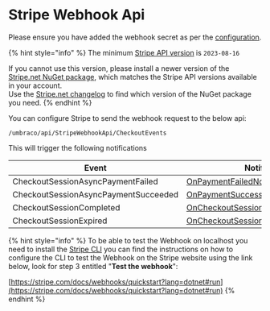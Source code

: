 # Stripe Webhook Api

Please ensure you have added the webhook secret as per the [configuration](../../configuration.md).

{% hint style="info" %}
The minimum [Stripe API version](https://dashboard.stripe.com/developers) is `2023-08-16`

If you cannot use this version, please install a newer version of the [Stripe.net NuGet package](https://www.nuget.org/packages/Stripe.net), which matches the Stripe API versions available in your account.\
Use the [Stripe.net changelog](https://github.com/stripe/stripe-dotnet/blob/master/CHANGELOG.md) to find which version of the NuGet package you need.
{% endhint %}

You can configure Stripe to send the webhook request to the below api:

`/umbraco/api/StripeWebhookApi/CheckoutEvents`

This will trigger the following notifications

| Event                                | Notification                                                                                            |
| ------------------------------------ | ------------------------------------------------------------------------------------------------------- |
| CheckoutSessionAsyncPaymentFailed    | [OnPaymentFailedNotification](../../notifications/onpaymentfailednotification.md)                       |
| CheckoutSessionAsyncPaymentSucceeded | [OnPaymentSuccessNotification](../../notifications/onpaymentsuccessnotification.md)                     |
| CheckoutSessionCompleted             | [OnCheckoutSessionCompletedNotification](../../notifications/oncheckoutsessioncompletednotification.md) |
| CheckoutSessionExpired               | [OnCheckoutSessionExpiredNotification](../../notifications/oncheckoutsessionexpirednotification.md)     |



{% hint style="info" %}
To be able to test the Webhook on localhost you need to install the [Stripe CLI](https://github.com/stripe/stripe-cli) you can find the instructions on how to configure the CLI to test the Webhook on the Stripe website using the link below, look for step 3 entitled "**Test the webhook**":

[https://stripe.com/docs/webhooks/quickstart?lang=dotnet#run](https://stripe.com/docs/webhooks/quickstart?lang=dotnet#run)
{% endhint %}

